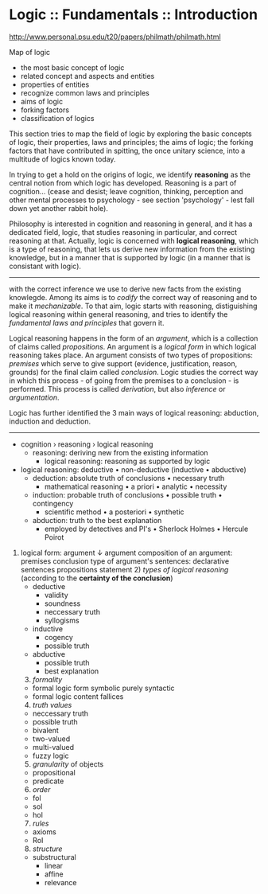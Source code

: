 # Logic :: Fundamentals :: Introduction

http://www.personal.psu.edu/t20/papers/philmath/philmath.html



Map of logic
- the most basic concept of logic
- related concept and aspects and entities
- properties of entities
- recognize common laws and principles
- aims of logic
- forking factors
- classification of logics 


This section tries to map the field of logic by exploring the basic concepts of logic, their properties, laws and principles; the aims of logic; the forking factors that have contributed in spitting, the once unitary science, into a multitude of logics known today.

In trying to get a hold on the origins of logic, we identify **reasoning** as the central notion from which logic has developed. Reasoning is a part of cognition… (cease and desist; leave cognition, thinking, perception and other mental processes to psychology - see section 'psychology' - lest fall down yet another rabbit hole).

Philosophy is interested in cognition and reasoning in general, and it has a dedicated field, logic, that studies reasoning in particular, and correct reasoning at that. Actually, logic is concerned with **logical reasoning**, which is a type of reasoning, that lets us derive new information from the existing knowledge, but in a manner that is supported by logic (in a manner that is consistant with logic).



---

with the correct inference we use to derive new facts from the existing knowlegde. Among its aims is to *codify* the correct way of reasoning and to make it *mechanizable*. To that aim, logic starts with reasoning, distiguishing logical reasoning within general reasoning, and tries to identify the *fundamental laws and principles* that govern it.


Logical reasoning happens in the form of an *argument*, which is a collection of claims called *propositions*. An argument is a *logical form* in which logical reasoning takes place. An argument consists of two types of propositions: *premises* which serve to give support (evidence, justification, reason, grounds) for the final claim called *conclusion*. Logic studies the correct way in which this process - of going from the premises to a conclusion - is performed. This process is called *derivation*, but also *inference* or *argumentation*.



Logic has further identified the 3 main ways of logical reasoning: abduction, induction and deduction.

---

- cognition › reasoning › logical reasoning
  - reasoning: deriving new from the existing information
    - logical reasoning: reasoning as supported by logic
- logical reasoning: deductive • non-deductive (inductive • abductive)
  - deduction: absolute truth of conclusions • necessary truth
    - mathematical reasoning • a priori • analytic • necessity
  - induction: probable truth of conclusions • possible truth • contingency
    - scientific method • a posteriori • synthetic
  - abduction: truth to the best explanation
    - employed by detectives and PI's • Sherlock Holmes • Hercule Poirot



1) logical form: argument
      ↓ argument
        composition of an argument:
          premises
          conclusion
        type of argument's sentences:
          declarative sentences
          propositions
          statement
    2) *types of logical reasoning*
      (according to the **certainty of the conclusion**)
      - deductive
        - validity
        - soundness
        - neccessary truth
        - syllogisms
      - inductive
        - cogency
        - possible truth
      - abductive
        - possible truth
        - best explanation
    3) *formality*
      - formal logic
        form
        symbolic
        purely syntactic
      - formal logic
        content
        fallices
    4) *truth values*
      - neccessary truth
      - possible truth
      - bivalent
      - two-valued
      - multi-valued
      - fuzzy logic
    5) *granularity* of objects
      - propositional
      - predicate
    6) *order*
      - fol
      - sol
      - hol
    7) *rules*
      - axioms
      - RoI
    8) *structure*
      - substructural
        - linear
        - affine
        - relevance
